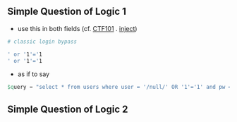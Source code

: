 ## Simple Question of Logic 1
- use this in both fields (cf. [CTF101](https://ctf101.org/web-exploitation/sql-injection/what-is-sql-injection/) . [inject](https://d00mfist.gitbooks.io/ctf/content/sql-injections.html))
```sh
# classic login bypass

' or '1'='1
' or '1'='1
```
- as if to say
```erlang
$query = "select * from users where user = '/null/' OR '1'='1' and pw = '/null/' OR '1'='1'";
```
## Simple Question of Logic 2
